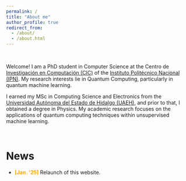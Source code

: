```yaml
---
permalink: /
title: "About me"
author_profile: true
redirect_from: 
  - /about/
  - /about.html
---
```

 
<br>

Welcome! I am a PhD student in Computer Science at the Centro de [Investigación en Computación (CIC)](https://www.cic.ipn.mx/) of the [Instituto Politécnico Nacional (IPN)](https://www.ipn.mx/). My research interests lie in Quantum Computing, particularly in quantum machine learning. 

I earned my MSc in Computing Science and Electronics from the [Universidad Autónoma del Estado de Hidalgo (UAEH)](https://www.uaeh.edu.mx/), and prior to that, I obtained a degree in Physics. 
My academic research focuses on the applications of quantum computing techniques within unsupervised machine learning.

<br>

# News

- <span style="color:orange;">**[Jan. '25]**</span> Relaunch of this website.

<!-- <span style="background-color:yellow;">#Quantum</span>  -->
